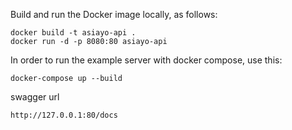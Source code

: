 Build and run the Docker image locally, as follows:

```
docker build -t asiayo-api .
docker run -d -p 8080:80 asiayo-api
```

In order to run the example server with docker compose, use this:

```
docker-compose up --build
```

swagger url

```
http://127.0.0.1:80/docs
```